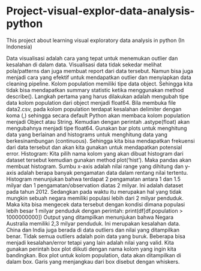 # Project-visual-explor-data-analysis-python
This project about learning visual exploratory data analysis in python (In Indonesia)

Data visualisasi adalah cara yang tepat untuk menemukan outlier dan kesalahan di dalam data. Visualisasi data tidak sekedar melihat pola/patterns dan juga membuat report dari data tersebut. Namun bisa juga menjadi cara yang efektif untuk mendapatkan outlier dan menyiapkan data cleaning pipeline. Kolom population memiliki tipe data object. Sehingga kita tidak bisa mendapatkan summary statistic ketika menggunakan method describe(). Langkah pertama yang harus dilakukan adalah mengubah tipe data kolom population dari object menjadi float64.
Bila membuka file data2.csv, pada kolom population terdapat kesalahan delimiter dengan koma (,) sehingga secara default Python akan membaca kolom population menjadi Object atau String. Kemudian dengan perintah .astype(float) akan mengubahnya menjadi tipe float64.
Gunakan bar plots untuk menghitung data yang berlainan and histograms untuk menghitung data yang berkesinambungan (continuous). Sehingga kita bisa mendapatkan frekuensi dari data tersebut dan akan kita gunakan untuk mendapatkan potensial error.
Histogram: Kita pilih nama kolom yang akan dibuat histogram dari dataset tersebut kemudian gunakan method plot(‘hist’). Maka pandas akan membuat histogram.
Sumbu x-axis adalah nilai range yang dihitung dan y-axis adalah berapa banyak pengamatan data dalam rentang nilai tertentu. Histogram menunjukan bahwa terdapat 2 pengamatan antara 1 dan 1.5 milyar dan 1 pengamatan/observation diatas 2 milyar.
Ini adalah dataset pada tahun 2012. Sedangkan pada waktu itu merupakan hal yang tidak mungkin sebuah negara memiliki populasi lebih dari 2 milyar penduduk. Maka kita bisa mengecek data tersebut dengan kondisi dimana populasi lebih besar 1 milyar penduduk dengan perintah: print(df[df.population > 1000000000])
Output yang ditampilkan menunjukan bahwa Negara Australia memiliki 2,3 milyar penduduk. Ini merupakan kesalahan data. China dan India juga berada di data outliers dan nilai yang ditampilkan benar. Tidak semua outliers adalah poin data yang buruk. Beberapa bisa menjadi kesalahan/error tetapi yang lain adalah nilai yang valid.
Kita gunakan perintah box plot diikuti dengan nama kolom yang ingin kita bandingkan.
Box plot untuk kolom population, data akan ditampilkan di dalam box. Garis yang menjangkau dari box disebut dengan whiskers.
